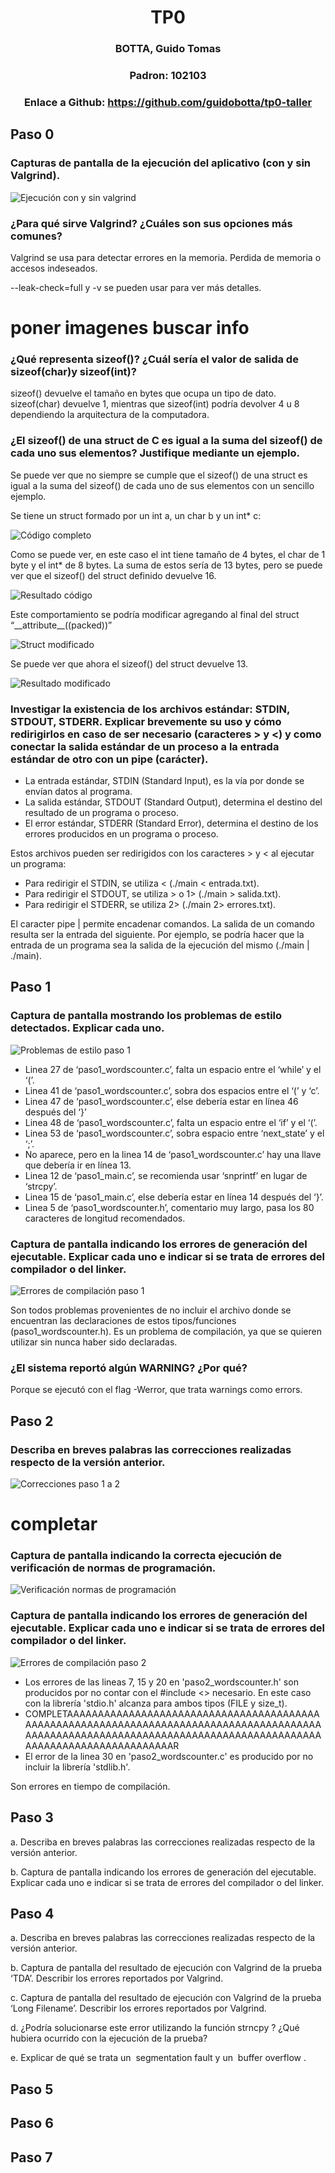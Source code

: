 # <center> TP0 </center>

### <center> BOTTA, Guido Tomas </center>

### <center> Padron: 102103 </center>

### <center> Enlace a Github: https://github.com/guidobotta/tp0-taller </center>

## Paso 0

### Capturas de pantalla de la ejecución del aplicativo (con y sin Valgrind).

![Ejecución con y sin valgrind](https://github.com/guidobotta/tp0-taller/blob/master/img/Paso%200/consinvalgrind.png?raw=true)

### ¿Para qué sirve Valgrind? ¿Cuáles son sus opciones más comunes?

Valgrind se usa para detectar errores en la memoria. Perdida de memoria o accesos indeseados.

--leak-check=full y -v se pueden usar para ver más detalles.

# poner imagenes buscar info

### ¿Qué representa sizeof()? ¿Cuál sería el valor de salida de sizeof(char)y sizeof(int)?

sizeof() devuelve el tamaño en bytes que ocupa un tipo de dato. sizeof(char) devuelve 1, mientras que sizeof(int) podría devolver 4 u 8 dependiendo la arquitectura de la computadora.

### ¿El sizeof() de una struct de C es igual a la suma del sizeof() de cada uno sus elementos? Justifique mediante un ejemplo.

Se puede ver que no siempre se cumple que el sizeof() de una struct es igual a la suma del sizeof() de cada uno de sus elementos con un sencillo ejemplo.

Se tiene un struct formado por un int a, un char b y un int* c:

![Código completo](https://github.com/guidobotta/tp0-taller/blob/master/img/Paso%200/codigo.png?raw=true)

Como se puede ver, en este caso el int tiene tamaño de 4 bytes, el char de 1 byte y el int* de 8 bytes. La suma de estos sería de 13 bytes, pero se puede ver que el sizeof() del struct definido devuelve 16.

![Resultado código](https://github.com/guidobotta/tp0-taller/blob/master/img/Paso%200/tam16.png?raw=true)

Este comportamiento se podría modificar agregando al final del struct “\_\_attribute__((packed))”

![Struct modificado](https://github.com/guidobotta/tp0-taller/blob/master/img/Paso%200/modificado.png?raw=true)

Se puede ver que ahora el sizeof() del struct devuelve 13.

![Resultado modificado](https://github.com/guidobotta/tp0-taller/blob/master/img/Paso%200/tam13.png?raw=true)

### Investigar la existencia de los archivos estándar: STDIN, STDOUT, STDERR. Explicar brevemente su uso y cómo redirigirlos en caso de ser necesario (caracteres > y <) y como conectar la salida estándar de un proceso a la entrada estándar de otro con un pipe (carácter).

- La entrada estándar, STDIN (Standard Input), es la vía por donde se envían datos al programa.
- La salida estándar, STDOUT (Standard Output), determina el destino del resultado de un programa o proceso.
- El error estándar, STDERR (Standard Error), determina el destino de los errores producidos en un programa o proceso.

Estos archivos pueden ser redirigidos con los caracteres > y < al ejecutar un programa:

- Para redirigir el STDIN, se utiliza < (./main < entrada.txt).
- Para redirigir el STDOUT, se utiliza > o 1> (./main > salida.txt).
- Para redirigir el STDERR, se utiliza 2> (./main 2> errores.txt).

El caracter pipe | permite encadenar comandos. La salida de un comando resulta ser la entrada del siguiente. Por ejemplo, se podría hacer que la entrada de un programa sea la salida de la ejecución del mismo (./main | ./main).

## Paso 1

### Captura de pantalla mostrando los problemas de estilo detectados. Explicar cada uno.

![Problemas de estilo paso 1](https://github.com/guidobotta/tp0-taller/blob/master/img/Paso%201/errorformato.png?raw=true)

- Linea 27 de ‘paso1_wordscounter.c’, falta un espacio entre el ‘while’ y el ‘(’.
- Linea 41 de ‘paso1_wordscounter.c’, sobra dos espacios entre el ‘(’ y ‘c’.
- Linea 47 de ‘paso1_wordscounter.c’, else debería estar en línea 46 después del ‘}’
- Linea 48 de ‘paso1_wordscounter.c’, falta un espacio entre el ‘if’ y el ‘(’.
- Linea 53 de ‘paso1_wordscounter.c’, sobra espacio entre ‘next_state’ y el ‘;’.
- No aparece, pero en la linea 14 de ‘paso1_wordscounter.c’ hay una llave que debería ir en línea 13.
- Linea 12 de ‘paso1_main.c’, se recomienda usar ‘snprintf’ en lugar de ‘strcpy’.
- Linea 15 de ‘paso1_main.c’, else debería estar en línea 14 después del ‘}’.
- Linea 5 de ‘paso1_wordscounter.h’, comentario muy largo, pasa los 80 caracteres de longitud recomendados.

### Captura de pantalla indicando los errores de generación del ejecutable. Explicar cada uno e indicar si se trata de errores del compilador o del linker.

![Errores de compilación paso 1](https://github.com/guidobotta/tp0-taller/blob/master/img/Paso%201/errorcodigo.png?raw=true)

Son todos problemas provenientes de no incluir el archivo donde se encuentran las declaraciones de estos tipos/funciones (paso1_wordscounter.h). Es un problema de compilación, ya que se quieren utilizar sin nunca haber sido declaradas.

### ¿El sistema reportó algún WARNING? ¿Por qué?

Porque se ejecutó con el flag -Werror, que trata warnings como errors.

## Paso 2

### Describa en breves palabras las correcciones realizadas respecto de la versión anterior.

![Correcciones paso 1 a 2](https://github.com/guidobotta/tp0-taller/blob/master/img/Paso%202/diffarchivos.png?raw=true)

# completar

### Captura de pantalla indicando la correcta ejecución de verificación de normas de programación.

![Verificación normas de programación](https://github.com/guidobotta/tp0-taller/blob/master/img/Paso%202/exitonormas.png?raw=true)

### Captura de pantalla indicando los errores de generación del ejecutable. Explicar cada uno e indicar si se trata de errores del compilador o del linker.

![Errores de compilación paso 2](https://github.com/guidobotta/tp0-taller/blob/master/img/Paso%202/errorpaso2.png?raw=true)

- Los errores de las lineas 7, 15 y 20 en 'paso2_wordscounter.h' son producidos por no contar con el #include <> necesario. En este caso con la librería 'stdio.h' alcanza para ambos tipos (FILE y size_t).
- COMPLETAAAAAAAAAAAAAAAAAAAAAAAAAAAAAAAAAAAAAAAAAAAAAAAAAAAAAAAAAAAAAAAAAAAAAAAAAAAAAAAAAAAAAAAAAAAAAAAAAAAAAAAAAAAAAAAAAAAAAAAAAAAAAAAAAAAAAAAAAAAAAAAAAAAAAAAAAAAAAAAAAR
- El error de la linea 30 en 'paso2_wordscounter.c' es producido por no incluir la librería 'stdlib.h'.

Son errores en tiempo de compilación.

## Paso 3

a. Describa en breves palabras las correcciones realizadas respecto de la versión anterior.

b. Captura de pantalla indicando los errores de generación del ejecutable. Explicar cada uno e indicar si se trata de errores del compilador o del linker.

## Paso 4

a. Describa en breves palabras las correcciones realizadas respecto de la versión anterior.

b. Captura de pantalla del resultado de ejecución con Valgrind​ de la prueba ‘TDA’. Describir los errores reportados por Valgrind.

c. Captura de pantalla del resultado de ejecución con Valgrind​ de la prueba ‘Long Filename’. Describir los errores reportados por Valgrind.

d. ¿Podría solucionarse este error utilizando la función strncpy​ ? ¿Qué hubiera ocurrido con la ejecución de la prueba?

e. Explicar de qué se trata un ​ segmentation fault​ y un ​ buffer overflow​ .

## Paso 5

## Paso 6

## Paso 7